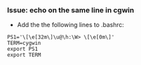 ### Issue: echo on the same line in cgwin
- Add the the following lines to .bashrc:
```
PS1='\[\e[32m\]\u@\h:\W> \[\e[0m\]'
TERM=cygwin
export PS1
export TERM
```

